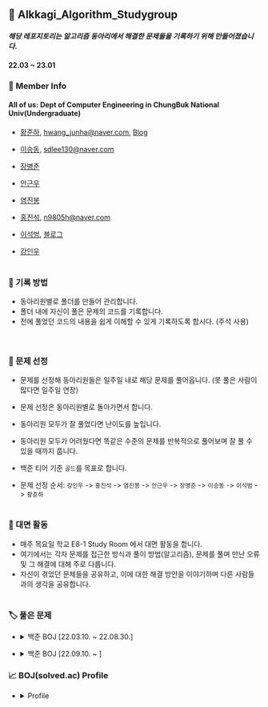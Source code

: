 ## 📖 Alkkagi_Algorithm_Studygroup

#### *해당 레포지토리는 알고리즘 동아리에서 해결한 문제들을 기록하기 위해 만들어졌습니다.*   
#### 22.03 ~ 23.01
<p></p>   



### 🤵 Member Info

#### All of us: Dept of Computer Engineering in ChungBuk National Univ(Undergraduate)

- [황준하](https://github.com/IamJunhaHwang), hwang_junha@naver.com, [Blog](https://velog.io/@jhhwghg9911)

- [이승동](https://github.com/sdlee130), sdlee130@naver.com
- [장병준](https://github.com/ByeongJun-Jang)
- [안근우](https://github.com/kgeunwo77)
- [염진봉](https://github.com/jinbong-yeom)
- [홍진석](https://github.com/Hong-JinSuk), n9805h@naver.com
- [이석범](https://github.com/stoneTiger0912), [블로그](https://stonetiger0912.github.io/)
- [강인우](https://github.com/kiw331)
<br></br>

### 📝 기록 방법

- 동아리원별로 폴더를 만들어 관리합니다.
- 폴더 내에 자신이 풀은 문제의 코드를 기록합니다.
- 전에 풀었던 코드의 내용을 쉽게 이해할 수 있게 기록하도록 합시다. (주석 사용)   
<br></br>

### 🔖 문제 선정

- 문제를 선정해 동아리원들은 일주일 내로 해당 문제를 풀어옵니다. (못 풀은 사람이 많다면 일주일 연장)
- 문제 선정은 동아리원별로 돌아가면서 합니다.
- 동아리원 모두가 잘 풀었다면 난이도를 높입니다. 
- 동아리원 모두가 어려웠다면 똑같은 수준의 문제를 반복적으로 풀어보며 잘 풀 수 있을 때까지 풉니다.
- 백준 티어 기준 `골드`를 목표로 합니다.

- 문제 선정 순서: `강인우` -> `홍진석` -> `염진봉` -> `안근우` -> `장병준` -> `이승동` -> `이석범` -> `황준하`
<br></br>

### 📢 대면 활동

- 매주 목요일 학교 E8-1 Study Room 에서 대면 활동을 합니다.
- 여기에서는 각자 문제를 접근한 방식과 풀이 방법(알고리즘), 문제를 풀며 만난 오류 및 그 해결에 대해 주로 다룹니다. 
- 자신이 겪었던 문제들을 공유하고, 이에 대한 해결 방안을 이야기하며 다른 사람들과의 생각을 공유합니다.
<br></br>

### 🏷️ 풀은 문제

- <details><summary>백준 BOJ [22.03.10. ~ 22.08.30.] </summary>
  <br></br>
  
  |순번|문제|링크|TAG|티어|
  |:------:|:---:|:---:|:---:|:--:|
  |1 번|국회의원 선거|[백준 1417](https://www.acmicpc.net/problem/1417)|구현, 그리디|S5
  |2 번|계단 오르기|[백준 2579](https://www.acmicpc.net/problem/2579)|DP|S3
  |3 번|수 복원하기|[백준 2312](https://www.acmicpc.net/problem/2312)|수학|S3
  |4 번|회의실 배정|[백준 1931](https://www.acmicpc.net/problem/1931)|그리디|S2
  |5 번|접두사|[백준 1141](https://www.acmicpc.net/problem/1141)|구현, 정렬|S2
  |6 번|바이러스|[백준 2606](https://www.acmicpc.net/problem/2606)|그래프, DFS, BFS|S3
  |7 번|나이트의 이동|[백준 7562](https://www.acmicpc.net/problem/7562)|그래프, BFS|S1
  |8 번|최소비용 구하기|[백준 1916](https://www.acmicpc.net/problem/1916)|그래프, 다익스트라|G5
  |9 번|사다리|[백준 2022](https://www.acmicpc.net/problem/2022)|수학, 이분탐색|S1
  |10 번|숨바꼭질|[백준 1697](https://www.acmicpc.net/problem/1697)|그래프, BFS|S1
  |11 번|오르막수|[백준 11057](https://www.acmicpc.net/problem/11057)|DP|S1
  |12 번|평범한 배낭|[백준 12865](https://www.acmicpc.net/problem/12865)|DP, knapsack|G5
  |13 번|효율적인 해킹|[백준 1325](https://www.acmicpc.net/problem/1325)|그래프, DFS, BFS|S1
  |14 번|미친 로봇|[백준 1405](https://www.acmicpc.net/problem/1405)|그래프, BFS, 수학|G5
  |15 번|색종이 만들기|[백준 2630](https://www.acmicpc.net/problem/2630)|분할정복, 재귀|S2
  |16 번|쇠막대기|[백준 10799](https://www.acmicpc.net/problem/10799)|스택, 자료구조|S3
  
</details>

- <details><summary>백준 BOJ [22.09.10. ~ ] </summary>
  <br></br>
  
  |순번|문제|링크|TAG|티어|
  |:------:|:---:|:---:|:---:|:--:|
  |17 번|동물원|[백준 1309](https://www.acmicpc.net/problem/1309)|DP|S1
  |18 번|암호 만들기|[백준 1759](https://www.acmicpc.net/problem/1759)|브루트포스,백트래킹,조합론|G5   
  |19 번|월드컵|[백준 6987](https://www.acmicpc.net/problem/6987)|브루트포스,백트래킹|G5   
  |20 번|도서관|[백준 1461](https://www.acmicpc.net/problem/1461)|그리디 알고리즘, 정렬|G5
  |21 번|별찍기-10|[백준 2447](https://www.acmicpc.net/problem/2447)|분할 정복, 재귀|G5
  |22 번|포도주 시식|[백준 2156](https://www.acmicpc.net/problem/2156)|DP|S1
  |23 번|피자 굽기|[백준 1756](https://www.acmicpc.net/problem/1756)|구현|G5
  |24 번|용액 합성하기|[백준 14921](https://www.acmicpc.net/problem/14921)|정렬, 두 포인터|G5
  |25 번|가르침|[백준 1062](https://www.acmicpc.net/problem/1062)|부루트포스, 백트래킹|G4
  |26 번|숨바꼭질 4|[백준 13913](https://www.acmicpc.net/problem/13913)|그래프, BFS|G4
  |27 번|공통 부분 문자열|[백준 5582](https://www.acmicpc.net/problem/5582)|DP|G5
  |28 번|쌓기나무|[백준 13269](https://www.acmicpc.net/problem/13269)|구현, 그리디|G4
  |29 번|부분합|[백준 1806](https://www.acmicpc.net/problem/1806)|투 포인터|G4
  |30 번|최단경로|[백준 1753](https://www.acmicpc.net/problem/1753)|다익스트라|G4
  |31 번|최소 스패닝 트리|[백준 1197](https://www.acmicpc.net/problem/1197)|그래프, 최소 스패닝 트리 |G4
  |32 번|복날|[백준 1686](https://www.acmicpc.net/problem/1686)|그래프, BFS|G4
  
  
</details>

### :chart_with_upwards_trend: BOJ(solved.ac) Profile

- <details><summary>Profile</summary>

  <br></br>
  
  **황준하**  
    
  [![Solved.ac 프로필](http://mazassumnida.wtf/api/v2/generate_badge?boj=jhhwghg9911)](https://solved.ac/jhhwghg9911)
  
  **이승동** 
  
  [![Solved.ac 프로필](http://mazassumnida.wtf/api/v2/generate_badge?boj=sdlee130)](https://solved.ac/sdlee130)
  
  **장병준** 
  
  [![Solved.ac 프로필](http://mazassumnida.wtf/api/v2/generate_badge?boj=qudwns8616)](https://solved.ac/qudwns8616)
  
  **안근우** 
  
  [![Solved.ac 프로필](http://mazassumnida.wtf/api/v2/generate_badge?boj=kgeunwo77)](https://solved.ac/kgeunwo77)
  
  **홍진석** 
  
  [![Solved.ac 프로필](http://mazassumnida.wtf/api/v2/generate_badge?boj=n9805h)](https://solved.ac/n9805h)
  
  **염진봉** 
  
  [![Solved.ac 프로필](http://mazassumnida.wtf/api/v2/generate_badge?boj=wlftj13)](https://solved.ac/wlftj13)
  
  **강인우** 
  
  [![Solved.ac 프로필](http://mazassumnida.wtf/api/v2/generate_badge?boj=colini)](https://solved.ac/colini)
  
  **이석범** 
  
  [![Solved.ac 프로필](http://mazassumnida.wtf/api/v2/generate_badge?boj=dltjrqja1)](https://solved.ac/dltjrqja1)
  
  
  
</details>


